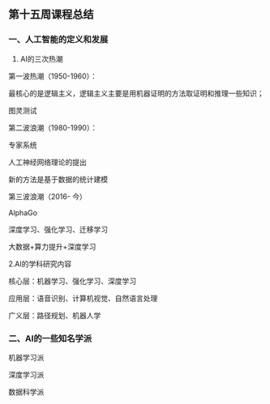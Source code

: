 ## 第十五周课程总结
### 一、人工智能的定义和发展
1. AI的三次热潮

第一波热潮（1950-1960）：

最核心的是逻辑主义，逻辑主义主要是用机器证明的方法取证明和推理一些知识；

图灵测试

第二波浪潮（1980-1990）：

专家系统

人工神经网络理论的提出

新的方法是基于数据的统计建模

第三波浪潮（2016- 今）

AlphaGo

深度学习、强化学习、迁移学习

大数据+算力提升+深度学习



2.AI的学科研究内容

核心层：机器学习、强化学习、深度学习

应用层：语音识别、计算机视觉、自然语言处理

广义层：路径规划、机器人学



### 二、AI的一些知名学派

机器学习派

深度学习派

数据科学派



